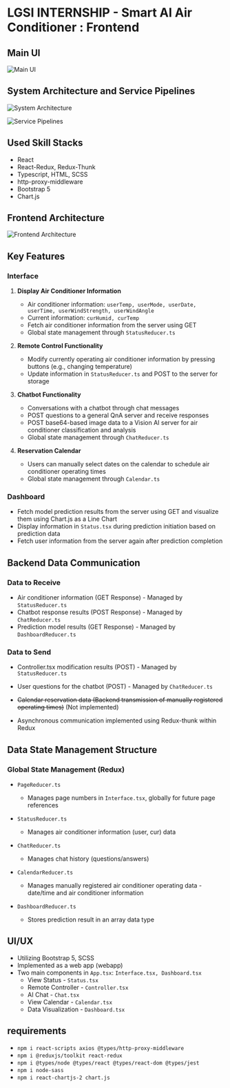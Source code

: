 # LGSI INTERNSHIP - Smart AI Air Conditioner : Frontend

## Main UI
![Main UI](https://github.com/2024-LGSI-Internship/frontend-react-ts/assets/42794553/42898f2f-b3d1-423c-8328-63f9d8786097)

## System Architecture and Service Pipelines
![System Architecture](https://github.com/2024-LGSI-Internship/frontend-react-ts/assets/42794553/91f355fe-c510-41a7-9691-4bc7d322ef5d)

![Service Pipelines](https://github.com/2024-LGSI-Internship/frontend-react-ts/assets/42794553/be84afb2-ccfc-41ee-863b-c2a835ffd8b1)

## Used Skill Stacks
- React
- React-Redux, Redux-Thunk
- Typescript, HTML, SCSS
- http-proxy-middleware
- Bootstrap 5
- Chart.js

## Frontend Architecture
![Frontend Architecture](https://github.com/2024-LGSI-Internship/frontend-react-ts/assets/42794553/8fe3b24b-4f34-4bb9-a5fb-fa7c6772073e)

## Key Features
### Interface
1. **Display Air Conditioner Information**
   - Air conditioner information: `userTemp, userMode, userDate, userTime, userWindStrength, userWindAngle`
   - Current information: `curHumid, curTemp`
   - Fetch air conditioner information from the server using GET
   - Global state management through `StatusReducer.ts`

2. **Remote Control Functionality**
   - Modify currently operating air conditioner information by pressing buttons (e.g., changing temperature)
   - Update information in `StatusReducer.ts` and POST to the server for storage

3. **Chatbot Functionality**
   - Conversations with a chatbot through chat messages
   - POST questions to a general QnA server and receive responses
   - POST base64-based image data to a Vision AI server for air conditioner classification and analysis
   - Global state management through `ChatReducer.ts`

4. **Reservation Calendar**
   - Users can manually select dates on the calendar to schedule air conditioner operating times
   - Global state management through `Calendar.ts`

### Dashboard
   - Fetch model prediction results from the server using GET and visualize them using Chart.js as a Line Chart
   - Display information in `Status.tsx` during prediction initiation based on prediction data
   - Fetch user information from the server again after prediction completion

## Backend Data Communication
### Data to Receive
   - Air conditioner information (GET Response) - Managed by `StatusReducer.ts`
   - Chatbot response results (POST Response) - Managed by `ChatReducer.ts`
   - Prediction model results (GET Response) - Managed by `DashboardReducer.ts`
### Data to Send
   - Controller.tsx modification results (POST) - Managed by `StatusReducer.ts`
   - User questions for the chatbot (POST) - Managed by `ChatReducer.ts`
   - ~~Calendar reservation data (Backend transmission of manually registered operating times)~~ (Not implemented)

   - Asynchronous communication implemented using Redux-thunk within Redux

## Data State Management Structure
### Global State Management (Redux)
   - `PageReducer.ts`
     - Manages page numbers in `Interface.tsx`, globally for future page references

   - `StatusReducer.ts`
     - Manages air conditioner information (user, cur) data

   - `ChatReducer.ts`
     - Manages chat history (questions/answers)

   - `CalendarReducer.ts`
     - Manages manually registered air conditioner operating data - date/time and air conditioner information

   - `DashboardReducer.ts`
     - Stores prediction result in an array data type

## UI/UX
   - Utilizing Bootstrap 5, SCSS
   - Implemented as a web app (webapp)
   - Two main components in `App.tsx`: `Interface.tsx, Dashboard.tsx`
     - View Status - `Status.tsx`
     - Remote Controller - `Controller.tsx`
     - AI Chat - `Chat.tsx`
     - View Calendar - `Calendar.tsx`
     - Data Visualization - `Dashboard.tsx`

## requirements
- `npm i react-scripts axios @types/http-proxy-middleware`
- `npm i @reduxjs/toolkit react-redux`
- `npm i @types/node @types/react @types/react-dom @types/jest`
- `npm i node-sass`
- `npm i react-chartjs-2 chart.js`